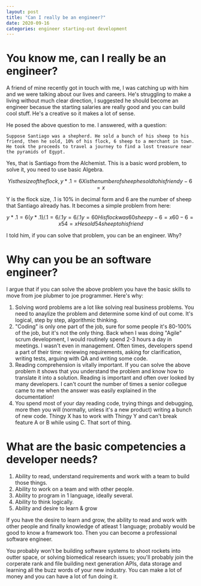 ```yaml
---
layout: post
title: "Can I really be an engineer?"
date: 2020-09-16
categories: engineer starting-out development
---
```


# You know me, can I really be an engineer?

A friend of mine recently got in touch with me, I was catching up with him and we were talking about our lives and careers. He's struggling to make a living without much clear direction, I suggested he should become an engineer becasue the starting salaries are really good and you can build cool stuff. He's a creative so it makes a lot of sense. 

He posed the above question to me. I answered, with a question: 

```
Suppose Santiago was a shepherd. He sold a bunch of his sheep to his friend, then he sold, 10% of his flock, 6 sheep to a merchant in town. He took the proceeds to travel a journey to find a lost treasure near the pyramids of Egypt.
```

Yes, that is Santiago from the Alchemist. This is a basic word problem, to solve it, you need to use basic Algebra. 


```math 
Y is the size of the flock,
y * .1 = 6

X is the number of sheep he sold to his friend
y - 6 = x 
```

Y is the flock size, .1 is 10% in decimal form and 6 are the number of sheep that Santiago already has. It becomes a simple problem from here: 

```math
y * .1 = 6
(y * .1)/.1 = 6/.1
y = 6/.1
y = 60

His flock was 60 sheep

y - 6 = x
60-6 = x
54 = x 

He sold 54 sheep to his friend
```

I told him, if you can solve that problem, you can be an engineer. Why?

# Why can you be an software engineer?

I argue that if you can solve the above problem you have the basic skills to move from joe plubmer to joe programmer. Here's why: 

1. Solving word problems are a lot like solving real business problems. You need to anaylize the problem and determine some kind of out come. It's logical, step by step, algorithmic thinking. 
2. "Coding" is only one part of the job, sure for some people it's 80-100% of the job, but it's not the only thing. Back when I was doing "Agile" scrum development, I would routinely spend 2-3 hours a day in meetings. I wasn't even in management. Often times, developers spend a part of their time: reviewing requirements, asking for clarification, writing tests, arguing with QA and writing some code. 
3. Reading comprehension is vitally important. If you can solve the above problem it shows that you understand the problem and know how to translate it into a solution. Reading is important and often over looked by many developers. I can't count the number of times a senior collegue came to me when the answer was easily explained in the documentation!
4. You spend most of your day reading code, trying things and debugging, more then you will (normally, unless it's a new product) writing a bunch of new code. Thingy X has to work with Thingy Y and can't break feature A or B while using C. That sort of thing. 


# What are the basic competencies a developer needs? 

1. Ability to read, understand requirements and work with a team to build those things. 
2. Ability to work on a team and with other people. 
3. Ability to program in 1 language, ideally several. 
4. Ability to think logically. 
5. Ability and desire to learn & grow

If you have the desire to learn and grow, the ability to read and work with other people and finally knowledge of atleast 1 language; probably would be good to know a framework too. Then you can become a professional software engineer. 

You probably won't be building software systems to shoot rockets into outter space, or solving biomedical research issues; you'll probably join the corperate rank and file building next generation APIs, data storage and learning all the buzz words of your new industry. You can make a lot of money and you can have a lot of fun doing it. 